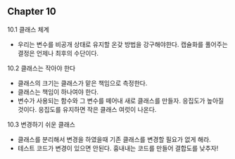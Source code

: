 ## Chapter 10

10.1 클래스 체계
 - 우리는 변수를 비공개 상태로 유지할 온갖 방법을 강구해야한다. 캡슐화를 풀어주는 결정은 언제나 최후의 수단이다.

10.2 클래스는 작아야 한다
 - 클래스의 크기는 클래스가 맡은 책임으로 측정한다.
 - 클래스는 책임이 하나여야 한다.
 - 변수가 사용되는 함수와 그 변수를 떼어내 새로 클래스를 만들자. 응집도가 높아질 것이다. 응집도를 유지하면 작은 클래스 여럿이 나온다.

10.3 변경하기 쉬운 클래스
 - 클래스를 분리해서 변경을 하였을때 기존 클래스를 변경할 필요가 없게 해라.
 - 테스트 코드가 변경이 있으면 안된다. 흉내내는 코드를 만들어 결합도를 낮추자!
